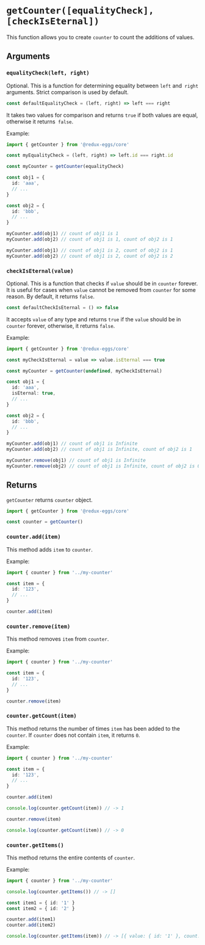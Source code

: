 # `getCounter([equalityCheck], [checkIsEternal])`

This function allows you to create `counter` to count the additions of values.

## Arguments

### `equalityCheck(left, right)`

Optional. This is a function for determining equality between `left` and` right` arguments. Strict comparison is used by
default.

```typescript
const defaultEqualityCheck = (left, right) => left === right
```

It takes two values for comparison and returns `true` if both values are equal, otherwise it returns` false`.

Example:

```typescript
import { getCounter } from '@redux-eggs/core'

const myEqualityCheck = (left, right) => left.id === right.id

const myCounter = getCounter(equalityCheck)

const obj1 = {
  id: 'aaa',
  // ...
}

const obj2 = {
  id: 'bbb',
  // ...
}

myCounter.add(obj1) // count of obj1 is 1
myCounter.add(obj2) // count of obj1 is 1, count of obj2 is 1

myCounter.add(obj1) // count of obj1 is 2, count of obj2 is 1
myCounter.add(obj2) // count of obj1 is 2, count of obj2 is 2
```

### `checkIsEternal(value)`

Optional. This is a function that checks if `value` should be in `counter` forever. It is useful for cases when `value`
cannot be removed from `counter` for some reason. By default, it returns `false`.

```typescript
const defaultCheckIsEternal = () => false
```

It accepts `value` of any type and returns `true` if the `value` should be in `counter` forever, otherwise, it
returns `false`.

Example:

```typescript
import { getCounter } from '@redux-eggs/core'

const myCheckIsEternal = value => value.isEternal === true

const myCounter = getCounter(undefined, myCheckIsEternal)

const obj1 = {
  id: 'aaa',
  isEternal: true,
  // ...
}

const obj2 = {
  id: 'bbb',
  // ...
}

myCounter.add(obj1) // count of obj1 is Infinite
myCounter.add(obj2) // count of obj1 is Infinite, count of obj2 is 1

myCounter.remove(obj1) // count of obj1 is Infinite
myCounter.remove(obj2) // count of obj1 is Infinite, count of obj2 is 0
```

## Returns

`getCounter` returns `counter` object.

```typescript
import { getCounter } from '@redux-eggs/core'

const counter = getCounter()
```

### `counter.add(item)`

This method adds `item` to `counter`.

Example:

```typescript
import { counter } from '../my-counter'

const item = {
  id: '123',
  // ...
}

counter.add(item)
```

### `counter.remove(item)`

This method removes `item` from `counter`.

Example:

```typescript
import { counter } from '../my-counter'

const item = {
  id: '123',
  // ...
}

counter.remove(item)
```

### `counter.getCount(item)`

This method returns the number of times `item` has been added to the `counter`. If `counter` does not contain `item`, it
returns `0`.

Example:

```typescript
import { counter } from '../my-counter'

const item = {
  id: '123',
  // ...
}

counter.add(item)

console.log(counter.getCount(item)) // -> 1

counter.remove(item)

console.log(counter.getCount(item)) // -> 0
```

### `counter.getItems()`

This method returns the entire contents of `counter`.

Example:

```typescript
import { counter } from '../my-counter'

console.log(counter.getItems()) // -> []

const item1 = { id: '1' }
const item2 = { id: '2' }

counter.add(item1)
counter.add(item2)

console.log(counter.getItems(item)) // -> [{ value: { id: '1' }, count: 1 }, { value: { id: '2' }, count: 1 }]
```
